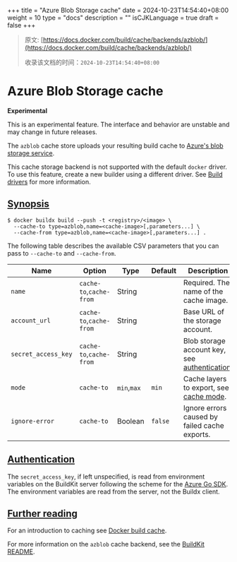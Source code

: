 +++
title = "Azure Blob Storage cache"
date = 2024-10-23T14:54:40+08:00
weight = 10
type = "docs"
description = ""
isCJKLanguage = true
draft = false
+++

> 原文: [https://docs.docker.com/build/cache/backends/azblob/](https://docs.docker.com/build/cache/backends/azblob/)
>
> 收录该文档的时间：`2024-10-23T14:54:40+08:00`

# Azure Blob Storage cache

**Experimental**

This is an experimental feature. The interface and behavior are unstable and may change in future releases.

The `azblob` cache store uploads your resulting build cache to [Azure's blob storage service](https://azure.microsoft.com/en-us/services/storage/blobs/).

This cache storage backend is not supported with the default `docker` driver. To use this feature, create a new builder using a different driver. See [Build drivers](https://docs.docker.com/build/builders/drivers/) for more information.

## [Synopsis](https://docs.docker.com/build/cache/backends/azblob/#synopsis)



```console
$ docker buildx build --push -t <registry>/<image> \
  --cache-to type=azblob,name=<cache-image>[,parameters...] \
  --cache-from type=azblob,name=<cache-image>[,parameters...] .
```

The following table describes the available CSV parameters that you can pass to `--cache-to` and `--cache-from`.

| Name                | Option                  | Type        | Default | Description                                                  |
| ------------------- | ----------------------- | ----------- | ------- | ------------------------------------------------------------ |
| `name`              | `cache-to`,`cache-from` | String      |         | Required. The name of the cache image.                       |
| `account_url`       | `cache-to`,`cache-from` | String      |         | Base URL of the storage account.                             |
| `secret_access_key` | `cache-to`,`cache-from` | String      |         | Blob storage account key, see [authentication](https://docs.docker.com/build/cache/backends/azblob/#authentication). |
| `mode`              | `cache-to`              | `min`,`max` | `min`   | Cache layers to export, see [cache mode](https://docs.docker.com/build/cache/backends/#cache-mode). |
| `ignore-error`      | `cache-to`              | Boolean     | `false` | Ignore errors caused by failed cache exports.                |

## [Authentication](https://docs.docker.com/build/cache/backends/azblob/#authentication)

The `secret_access_key`, if left unspecified, is read from environment variables on the BuildKit server following the scheme for the [Azure Go SDK](https://docs.microsoft.com/en-us/azure/developer/go/azure-sdk-authentication). The environment variables are read from the server, not the Buildx client.

## [Further reading](https://docs.docker.com/build/cache/backends/azblob/#further-reading)

For an introduction to caching see [Docker build cache](https://docs.docker.com/build/cache/).

For more information on the `azblob` cache backend, see the [BuildKit README](https://github.com/moby/buildkit#azure-blob-storage-cache-experimental).
